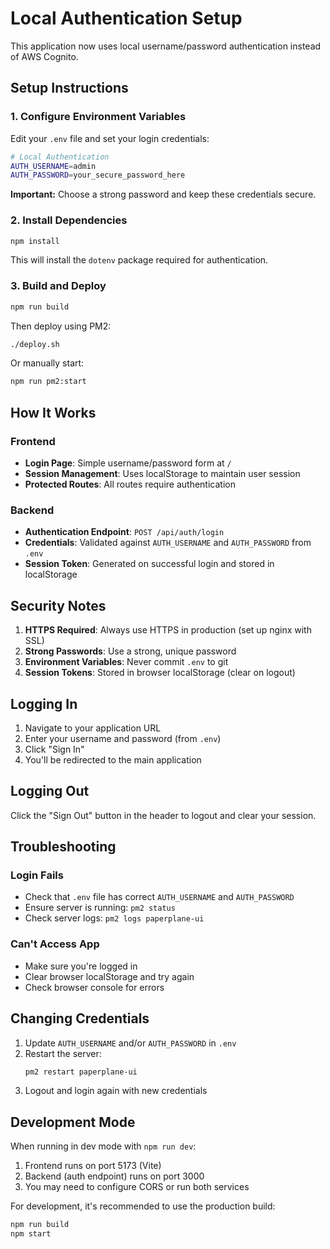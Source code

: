 # Local Authentication Setup

This application now uses local username/password authentication instead of AWS Cognito.

## Setup Instructions

### 1. Configure Environment Variables

Edit your `.env` file and set your login credentials:

```bash
# Local Authentication
AUTH_USERNAME=admin
AUTH_PASSWORD=your_secure_password_here
```

**Important:** Choose a strong password and keep these credentials secure.

### 2. Install Dependencies

```bash
npm install
```

This will install the `dotenv` package required for authentication.

### 3. Build and Deploy

```bash
npm run build
```

Then deploy using PM2:

```bash
./deploy.sh
```

Or manually start:

```bash
npm run pm2:start
```

## How It Works

### Frontend
- **Login Page**: Simple username/password form at `/`
- **Session Management**: Uses localStorage to maintain user session
- **Protected Routes**: All routes require authentication

### Backend
- **Authentication Endpoint**: `POST /api/auth/login`
- **Credentials**: Validated against `AUTH_USERNAME` and `AUTH_PASSWORD` from `.env`
- **Session Token**: Generated on successful login and stored in localStorage

## Security Notes

1. **HTTPS Required**: Always use HTTPS in production (set up nginx with SSL)
2. **Strong Passwords**: Use a strong, unique password
3. **Environment Variables**: Never commit `.env` to git
4. **Session Tokens**: Stored in browser localStorage (clear on logout)

## Logging In

1. Navigate to your application URL
2. Enter your username and password (from `.env`)
3. Click "Sign In"
4. You'll be redirected to the main application

## Logging Out

Click the "Sign Out" button in the header to logout and clear your session.

## Troubleshooting

### Login Fails
- Check that `.env` file has correct `AUTH_USERNAME` and `AUTH_PASSWORD`
- Ensure server is running: `pm2 status`
- Check server logs: `pm2 logs paperplane-ui`

### Can't Access App
- Make sure you're logged in
- Clear browser localStorage and try again
- Check browser console for errors

## Changing Credentials

1. Update `AUTH_USERNAME` and/or `AUTH_PASSWORD` in `.env`
2. Restart the server:
   ```bash
   pm2 restart paperplane-ui
   ```
3. Logout and login again with new credentials

## Development Mode

When running in dev mode with `npm run dev`:
1. Frontend runs on port 5173 (Vite)
2. Backend (auth endpoint) runs on port 3000
3. You may need to configure CORS or run both services

For development, it's recommended to use the production build:
```bash
npm run build
npm start
```
